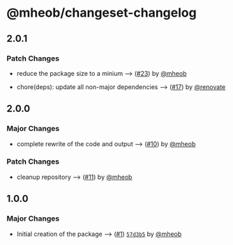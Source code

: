 # @mheob/changeset-changelog

## 2.0.1

### Patch Changes

- reduce the package size to a minium --> ([#23](https://github.com/mheob/changeset-changelog/pull/23)) by [@mheob](https://github.com/mheob)

- chore(deps): update all non-major dependencies --> ([#17](https://github.com/mheob/changeset-changelog/pull/17)) by [@renovate](https://github.com/apps/renovate)

## 2.0.0

### Major Changes

- complete rewrite of the code and output --> ([#10](https://github.com/mheob/changeset-changelog/pull/10)) by [@mheob](https://github.com/mheob)

### Patch Changes

- cleanup repository --> ([#11](https://github.com/mheob/changeset-changelog/pull/11)) by [@mheob](https://github.com/mheob)

## 1.0.0

### Major Changes

- Initial creation of the package --> ([#1](https://github.com/mheob/changeset-changelog/pull/1)) [`57d3b5`](https://github.com/mheob/changeset-changelog/commit/57d3b5c57cf4126c0fdd54d10d51969fe5280fa7) by [@mheob](https://github.com/mheob)
